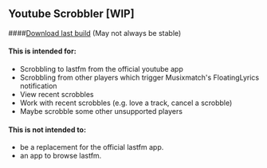 ## Youtube Scrobbler [WIP]

####[Download last build](https://www.dropbox.com/s/gn0ue5on6c9rinr/ytScrobbler-0.3-debug.apk?dl=0)
\(May not always be stable\)

#### This is intended for:
- Scrobbling to lastfm from the official youtube app
- Scrobbling from other players which trigger Musixmatch's FloatingLyrics notification
- View recent scrobbles
- Work with recent scrobbles (e.g. love a track, cancel a scrobble)
- Maybe scrobble some other unsupported players

#### This is not intended to:
- be a replacement for the official lastfm app.
- an app to browse lastfm.

